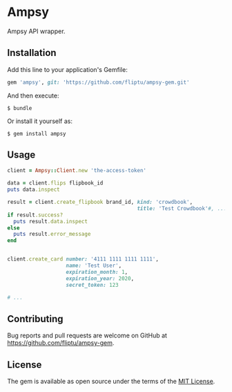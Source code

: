 # Ampsy

Ampsy API wrapper.

## Installation

Add this line to your application's Gemfile:

```ruby
gem 'ampsy', git: 'https://github.com/fliptu/ampsy-gem.git'
```

And then execute:

    $ bundle

Or install it yourself as:

    $ gem install ampsy

## Usage

``` ruby
client = Ampsy::Client.new 'the-access-token'

data = client.flips flipbook_id
puts data.inspect

result = client.create_flipbook brand_id, kind: 'crowdbook',
                                          title: 'Test Crowdbook'#, ...
if result.success?
  puts result.data.inspect
else
  puts result.error_message
end


client.create_card number: '4111 1111 1111 1111',
                   name: 'Test User',
                   expiration_month: 1,
                   expiration_year: 2020,
                   secret_token: 123

# ...
```

## Contributing

Bug reports and pull requests are welcome on GitHub at https://github.com/fliptu/ampsy-gem.


## License

The gem is available as open source under the terms of the [MIT License](http://opensource.org/licenses/MIT).

